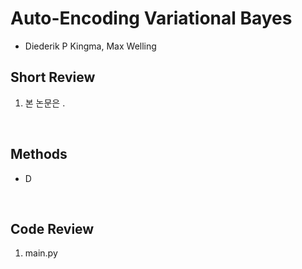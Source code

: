 # Auto-Encoding Variational Bayes

- Diederik P Kingma, Max Welling

## Short Review

1. 본 논문은 .

<br>

## Methods

- D

<br>

## Code Review

1. main.py 

<br>
